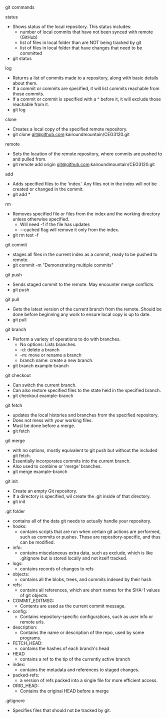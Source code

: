 git commands

status
* Shows status of the local repository. This status includes:
    * number of local commits that have not been synced with remote (GitHub)
    * list of files in local folder than are NOT being tracked by git
    * list of files in local folder that have changes that need to be committed
* git status


log
* Returns a list of commits made to a repository, along with basic details about them.
* If a commit or commits are specified, it will list commits reachable from those commits.
* If a commit or commit is specified with a ^ before it, it will exclude those reachable from it.
* git log

clone
* Creates a local copy of the specified remote repository.
* git clone git@github.com:kairoundmountain/CEG3120.git

remote
* Sets the location of the remote repository, where commits are pushed to and pulled from.
* git remote add origin git@github.com:kairoundmountain/CEG3120.git

add
* Adds specified files to the 'index.' Any files not in the index will not be created or changed in the commit.
* git add *

rm
* Removes specified file or files from the index and the working directory unless otherwise specified.
    * Will need -f if the file has updates
    * --cached flag will remove it only from the index.
* git rm test -f

git commit
* stages all files in the current index as a commit, ready to be pushed to remote.
* git commit -m "Demonstrating multiple commits"

git push
* Sends staged commit to the remote. May encounter merge conflicts.
* git push

git pull
* Gets the latest version of the current branch from the remote. Should be done before beginning any work to ensure local copy is up to date.
* git pull

git branch
* Perform a variety of operations to do with branches.
    * No options: Lists branches.
    * -d: delete a branch
    * -m: move or rename a branch
    * branch name: create a new branch.
* git branch example-branch

git checkout
* Can switch the current branch.
* Can also restore specified files to the state held in the specified branch.
* git checkout example-branch

git fetch
* updates the local histories and branches from the specified repository.
* Does not mess with your working files.
* Must be done before a merge.
* git fetch

git merge
* with no options, mostly equivalent to git push but without the included git fetch.
* Essentially incorporates commits into the current branch.
* Also used to combine or 'merge' branches.
* git merge example-branch

git init
* Create an empty Git repository.
* If a directory is specified, wil create the .git inside of that directory.
* git init

.git folder
* contains all of the data git needs to actually handle your repository.
* hooks:
    * contains scripts that are run when certain git actions are performed, such as commits or pushes. These are repository-specific, and thus can be modified.
* info:
    * contains miscelaneous extra data, such as exclude, which is like .gitignore but is stored locally and not itself tracked.
* logs:
    * contains records of changes to refs
* objects:
    * contains all the blobs, trees, and commits indexed by their hash.
* refs:
    * contains all references, which are short names for the SHA-1 values of git objects.
* COMMIT_EDITMSG:
    * Contents are used as the current commit message.
* config:
    * Contains repository-specific configurations, such as user info or remote urls.
* description:
    * Contains the name or description of the repo, used by some programs.
* FETCH_HEAD:
    * contains the hashes of each branch's head
* HEAD
    * contains a ref to the tip of the currently active branch
* index:
    * contains the metadata and references to staged changes.
* packed-refs:
    * a version of refs packed into a single file for more efficient access.
* ORIG_HEAD: 
    * Contains the original HEAD before a merge

.gitignore
* Specifies files that should not be tracked by git.